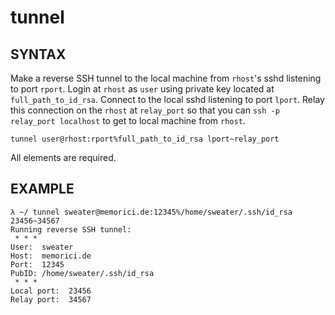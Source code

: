 tunnel
======

SYNTAX
---

Make a reverse SSH tunnel to the local machine from ``rhost``'s sshd listening to port ``rport``.
Login at ``rhost`` as ``user`` using private key located at ``full_path_to_id_rsa``.
Connect to the local sshd listening to port ``lport``.
Relay this connection on the ``rhost`` at ``relay_port`` so that you can ``ssh -p relay_port localhost`` to get to local machine from ``rhost``.

```
tunnel user@rhost:rport%full_path_to_id_rsa lport~relay_port
```

All elements are required.

EXAMPLE
---

```
λ ~/ tunnel sweater@memorici.de:12345%/home/sweater/.ssh/id_rsa 23456~34567
Running reverse SSH tunnel:
 * * * 
User:  sweater
Host:  memorici.de
Port:  12345
PubID: /home/sweater/.ssh/id_rsa
 * * * 
Local port:  23456
Relay port:  34567
```
